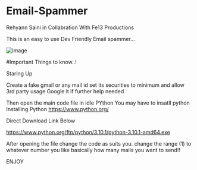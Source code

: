 # Email-Spammer


Rehyann Saini
in Collabration With
Fe13 Productions


This is an easy to use Dev Friendly Email spammer...

![image](https://user-images.githubusercontent.com/92947939/149571395-4ed369ed-b0f5-421c-9646-cadc4e3692f9.png)

#Important 
Things to know..!


Staring Up


Create a fake gmail or any mail id
set its securities to minimum and allow 3rd party usage 
Google it if further help needed

Then open the main code file in idle PYthon
You may have to insatll python
Installing Python
https://www.python.org/


Direct Download Link Below


https://www.python.org/ftp/python/3.10.1/python-3.10.1-amd64.exe


After opening the file change the code as suits you.
change the range (1)
to whatever number you like
basically how many mails you want to send!!



ENJOY






